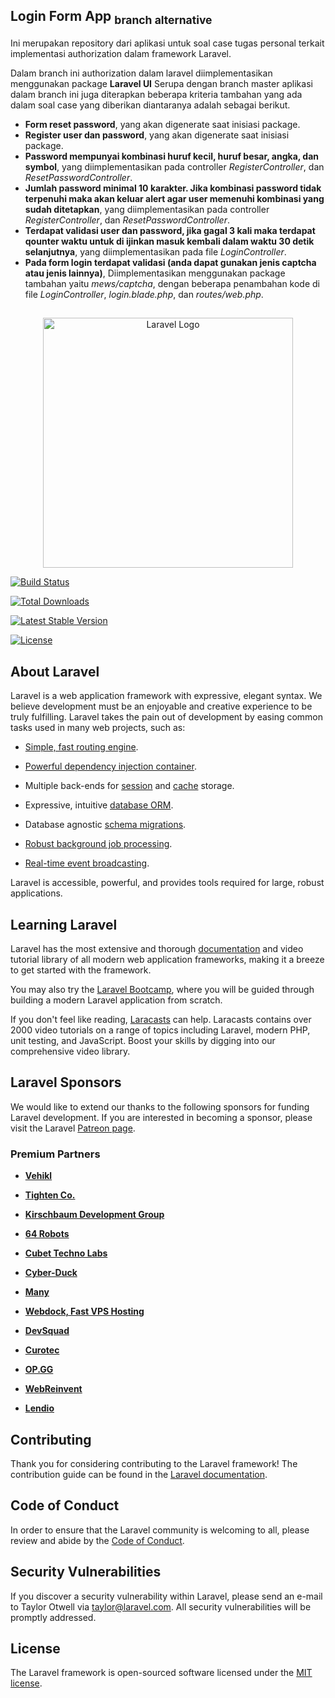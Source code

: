 ## Login Form App <sub>branch alternative</sub>
Ini merupakan repository dari aplikasi untuk soal case tugas personal terkait implementasi authorization dalam framework Laravel.

Dalam branch ini authorization dalam laravel diimplementasikan menggunakan package **Laravel UI** 
Serupa dengan branch master aplikasi dalam branch ini juga diterapkan beberapa kriteria tambahan yang ada dalam soal case yang diberikan diantaranya adalah sebagai berikut.
 - **Form reset password**, yang akan digenerate saat inisiasi package. 
 - **Register user dan password**, yang akan digenerate saat inisiasi package. 
 - **Password mempunyai kombinasi huruf kecil, huruf besar, angka, dan symbol**, yang diimplementasikan pada controller *RegisterController*, dan *ResetPasswordController*.
 - **Jumlah password minimal 10 karakter. Jika kombinasi password tidak terpenuhi maka akan keluar alert agar user memenuhi kombinasi yang sudah ditetapkan**, yang diimplementasikan pada controller *RegisterController*, dan *ResetPasswordController*.
 - **Terdapat validasi user dan password, jika gagal 3 kali maka terdapat qounter waktu untuk di ijinkan masuk kembali dalam waktu 30 detik selanjutnya**, yang diimplementasikan pada file *LoginController*.
 - **Pada form login terdapat validasi (anda dapat gunakan jenis captcha atau jenis lainnya)**, Diimplementasikan menggunakan package tambahan yaitu *mews/captcha*, dengan beberapa penambahan kode di file *LoginController*, *login.blade.php*, dan *routes/web.php*.
## 

<p  align="center"><a  href="https://laravel.com"  target="_blank"><img  src="https://raw.githubusercontent.com/laravel/art/master/logo-lockup/5%20SVG/2%20CMYK/1%20Full%20Color/laravel-logolockup-cmyk-red.svg"  width="400"  alt="Laravel Logo"></a></p>

  

<p  align="center">

<a  href="https://github.com/laravel/framework/actions"><img  src="https://github.com/laravel/framework/workflows/tests/badge.svg"  alt="Build Status"></a>

<a  href="https://packagist.org/packages/laravel/framework"><img  src="https://img.shields.io/packagist/dt/laravel/framework"  alt="Total Downloads"></a>

<a  href="https://packagist.org/packages/laravel/framework"><img  src="https://img.shields.io/packagist/v/laravel/framework"  alt="Latest Stable Version"></a>

<a  href="https://packagist.org/packages/laravel/framework"><img  src="https://img.shields.io/packagist/l/laravel/framework"  alt="License"></a>

</p>

  

## About Laravel

  

Laravel is a web application framework with expressive, elegant syntax. We believe development must be an enjoyable and creative experience to be truly fulfilling. Laravel takes the pain out of development by easing common tasks used in many web projects, such as:

  

-  [Simple, fast routing engine](https://laravel.com/docs/routing).

-  [Powerful dependency injection container](https://laravel.com/docs/container).

- Multiple back-ends for [session](https://laravel.com/docs/session) and [cache](https://laravel.com/docs/cache) storage.

- Expressive, intuitive [database ORM](https://laravel.com/docs/eloquent).

- Database agnostic [schema migrations](https://laravel.com/docs/migrations).

-  [Robust background job processing](https://laravel.com/docs/queues).

-  [Real-time event broadcasting](https://laravel.com/docs/broadcasting).

  

Laravel is accessible, powerful, and provides tools required for large, robust applications.

  

## Learning Laravel

  

Laravel has the most extensive and thorough [documentation](https://laravel.com/docs) and video tutorial library of all modern web application frameworks, making it a breeze to get started with the framework.

  

You may also try the [Laravel Bootcamp](https://bootcamp.laravel.com), where you will be guided through building a modern Laravel application from scratch.

  

If you don't feel like reading, [Laracasts](https://laracasts.com) can help. Laracasts contains over 2000 video tutorials on a range of topics including Laravel, modern PHP, unit testing, and JavaScript. Boost your skills by digging into our comprehensive video library.

  

## Laravel Sponsors

  

We would like to extend our thanks to the following sponsors for funding Laravel development. If you are interested in becoming a sponsor, please visit the Laravel [Patreon page](https://patreon.com/taylorotwell).

  

### Premium Partners

  

-  **[Vehikl](https://vehikl.com/)**

-  **[Tighten Co.](https://tighten.co)**

-  **[Kirschbaum Development Group](https://kirschbaumdevelopment.com)**

-  **[64 Robots](https://64robots.com)**

-  **[Cubet Techno Labs](https://cubettech.com)**

-  **[Cyber-Duck](https://cyber-duck.co.uk)**

-  **[Many](https://www.many.co.uk)**

-  **[Webdock, Fast VPS Hosting](https://www.webdock.io/en)**

-  **[DevSquad](https://devsquad.com)**

-  **[Curotec](https://www.curotec.com/services/technologies/laravel/)**

-  **[OP.GG](https://op.gg)**

-  **[WebReinvent](https://webreinvent.com/?utm_source=laravel&utm_medium=github&utm_campaign=patreon-sponsors)**

-  **[Lendio](https://lendio.com)**

  

## Contributing

  

Thank you for considering contributing to the Laravel framework! The contribution guide can be found in the [Laravel documentation](https://laravel.com/docs/contributions).

  

## Code of Conduct

  

In order to ensure that the Laravel community is welcoming to all, please review and abide by the [Code of Conduct](https://laravel.com/docs/contributions#code-of-conduct).

  

## Security Vulnerabilities

  

If you discover a security vulnerability within Laravel, please send an e-mail to Taylor Otwell via [taylor@laravel.com](mailto:taylor@laravel.com). All security vulnerabilities will be promptly addressed.

  

## License

  

The Laravel framework is open-sourced software licensed under the [MIT license](https://opensource.org/licenses/MIT).
